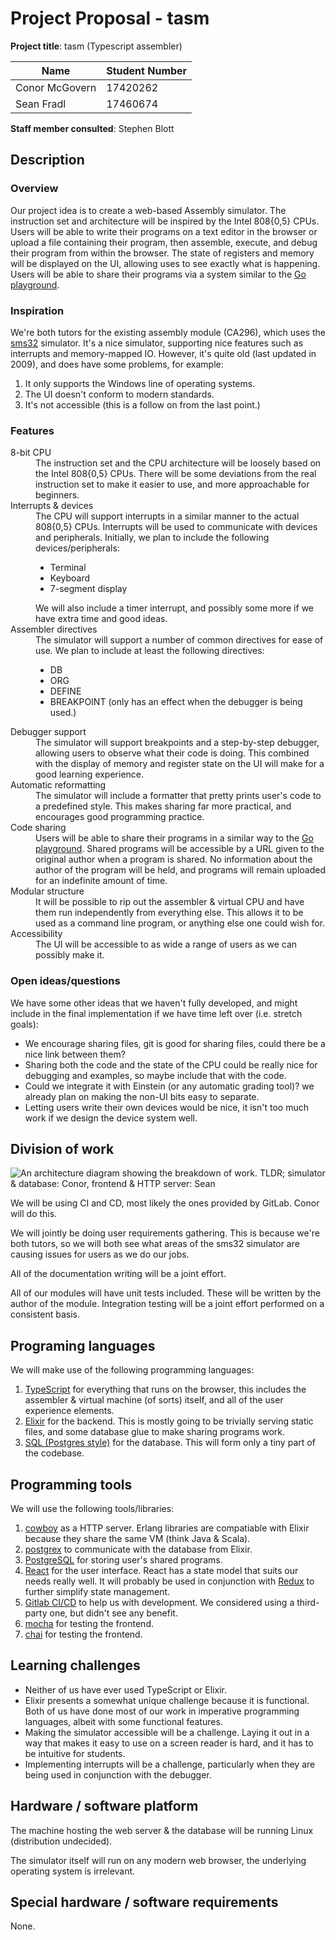 # Project Proposal - tasm

**Project title**: tasm (Typescript assembler)

| Name           | Student Number |
|----------------|----------------|
| Conor McGovern |    17420262    |
|   Sean Fradl   |    17460674    |

**Staff member consulted**: Stephen Blott

## Description

### Overview

Our project idea is to create a web-based Assembly simulator. The instruction set and architecture will be inspired by the Intel 808{0,5}
CPUs. Users will be able to write their programs on a text editor in the browser or upload a file containing their program, then assemble,
execute, and debug their program from within the browser. The state of registers and memory will be displayed on the UI, allowing uses to see
exactly what is happening. Users will be able to share their programs via a system similar to the [Go playground](https://play.golang.org/).

### Inspiration

We're both tutors for the existing assembly module (CA296), which uses the [sms32](http://www.softwareforeducation.com/sms32v50/) simulator.
It's a nice simulator, supporting nice features such as interrupts and memory-mapped IO. However, it's quite old (last updated in 2009), and
does have some problems, for example:

1. It only supports the Windows line of operating systems.
1. The UI doesn't conform to modern standards.
1. It's not accessible (this is a follow on from the last point.)

### Features

<!-- Apparently markdown doesn't have special syntax for definition lists ): -->
<dl>
    <dt>8-bit CPU</dt>
    <dd>
        The instruction set and the CPU architecture will be loosely based on the Intel 808{0,5} CPUs. There will be some deviations from the real
        instruction set to make it easier to use, and more approachable for beginners.
    </dd>
    <dt>Interrupts &amp; devices</dt>
    <dd>
        The CPU will support interrupts in a similar manner to the actual 808{0,5} CPUs. Interrupts will be used to communicate with devices and
        peripherals. Initially, we plan to include the following devices/peripherals:
        <ul>
            <li>Terminal</li>
            <li>Keyboard</li>
            <li>7-segment display</li>
        </ul>
        We will also include a timer interrupt, and possibly some more if we have extra time and good ideas.
    </dd>
    <dt>Assembler directives</dt>
    <dd>
        The simulator will support a number of common directives for ease of use. We plan to include at least the following directives:
        <ul>
            <li>DB</li>
            <li>ORG</li>
            <li>DEFINE</li>
            <li>BREAKPOINT (only has an effect when the debugger is being used.)</li>
        </ul>
    </dd>
    <dt>Debugger support</dt>
    <dd>
        The simulator will support breakpoints and a step-by-step debugger, allowing users to observe what their code is doing. This combined with
        the display of memory and register state on the UI will make for a good learning experience.
    </dd>
    <dt>Automatic reformatting</dt>
    <dd>
        The simulator will include a formatter that pretty prints user's code to a predefined style. This makes sharing far more practical, and
        encourages good programming practice.
    </dd>
    <dt>Code sharing</dt>
    <dd>
        Users will be able to share their programs in a similar way to the <a href="https://play.golang.org/">Go playground</a>. Shared programs
        will be accessible by a URL given to the original author when a program is shared. No information about the author of the program will
        be held, and programs will remain uploaded for an indefinite amount of time.
    </dd>
    <dt>Modular structure</dt>
    <dd>
        It will be possible to rip out the assembler &amp; virtual CPU and have them run independently from everything else. This allows it to be
        used as a command line program, or anything else one could wish for.
    </dd>
    <dt>Accessibility</dt>
    <dd>
      The UI will be accessible to as wide a range of users as we can possibly make it.
    </dd>
</dl>

### Open ideas/questions

We have some other ideas that we haven't fully developed, and might include in the final implementation if we have time left over (i.e. stretch goals):

- We encourage sharing files, git is good for sharing files, could there be a nice link between them?
- Sharing both the code and the state of the CPU could be really nice for debugging and examples, so maybe include that with the code.
- Could we integrate it with Einstein (or any automatic grading tool)? we already plan on making the non-UI bits easy to separate.
- Letting users write their own devices would be nice, it isn't too much work if we design the device system well.

## Division of work

![An architecture diagram showing the breakdown of work. TLDR; simulator & database: Conor, frontend & HTTP server: Sean](https://i.imgur.com/2VcHnnV.png)

We will be using CI and CD, most likely the ones provided by GitLab. Conor will do this.

We will jointly be doing user requirements gathering. This is because we're both tutors, so we will both see what areas of the sms32
simulator are causing issues for users as we do our jobs.

All of the documentation writing will be a joint effort.

All of our modules will have unit tests included. These will be written by the author of the module. Integration testing will be
a joint effort performed on a consistent basis.

## Programing languages

We will make use of the following programming languages:

1. [TypeScript](https://typescriptlang.org) for everything that runs on the browser, this includes the assembler & virtual machine
   (of sorts) itself, and all of the user experience elements.
2. [Elixir](https://elixir.org) for the backend. This is mostly going to be trivially serving static files, and some database glue
   to make sharing programs work.
3. [SQL (Postgres style)](https://postgresql.org/) for the database. This will form only a tiny part of the codebase.

## Programming tools

We will use the following tools/libraries:

1. [cowboy](https://github.com/ninenines/cowboy) as a HTTP server. Erlang libraries are compatiable with Elixir because they share the
   same VM (think Java & Scala).
1. [postgrex](https://github.com/elixir-ecto/postgrex) to communicate with the database from Elixir.
1. [PostgreSQL](https://www.postgresql.org/) for storing user's shared programs.
1. [React](https://reactjs.org) for the user interface. React has a state model that suits our needs really well. It will probably be
   used in conjunction with [Redux](https://redux.js.org/) to further simplify state management.
1. [Gitlab CI/CD](https://docs.gitlab.com/ee/ci/) to help us with development. We considered using a third-party one, but didn't see
   any benefit.
1. [mocha](https://www.npmjs.com/package/mocha) for testing the frontend.
1. [chai](https://www.npmjs.com/package/chai) for testing the frontend.

## Learning challenges

- Neither of us have ever used TypeScript or Elixir.
- Elixir presents a somewhat unique challenge because it is functional. Both of us have done most of our work in imperative programming
languages, albeit with some functional features.
- Making the simulator accessible will be a challenge. Laying it out in a way that makes it easy to use on a screen reader is hard, and
it has to be intuitive for students.
- Implementing interrupts will be a challenge, particularly when they are being used in conjunction with the debugger.

## Hardware / software platform

The machine hosting the web server &amp; the database will be running Linux (distribution undecided).

The simulator itself will run on any modern web browser, the underlying operating system is irrelevant.

## Special hardware / software requirements

None.
